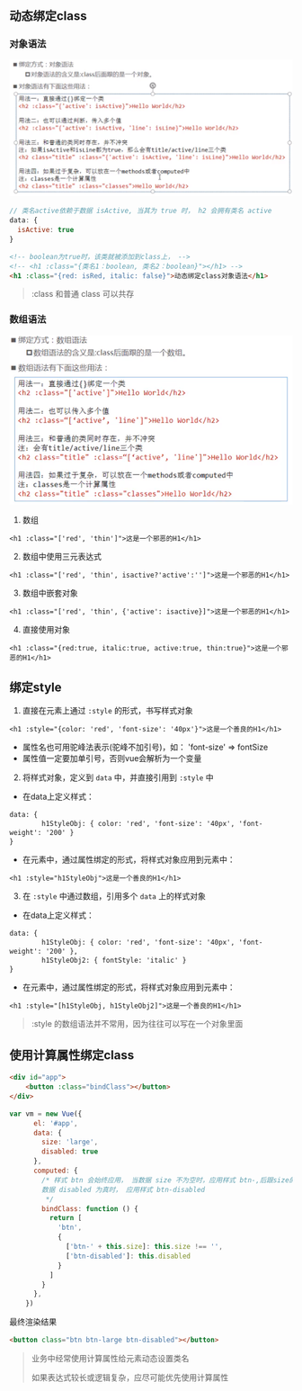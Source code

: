 ## 动态绑定class

### 对象语法

![](img/v-bind绑定class对象语法.png)

```javascript
// 类名active依赖于数据 isActive, 当其为 true 时， h2 会拥有类名 active
data: {
  isActive: true
}
```

```html
<!-- boolean为true时，该类就被添加到class上， -->
<!-- <h1 :class="{类名1：boolean, 类名2：boolean}"></h1> -->
<h1 :class="{red: isRed, italic: false}">动态绑定class对象语法</h1>
```

> :class 和普通 class 可以共存



### 数组语法

![](img/v-bind绑定class数组语法.png)

1. 数组

```
<h1 :class="['red', 'thin']">这是一个邪恶的H1</h1>
```

2. 数组中使用三元表达式

```
<h1 :class="['red', 'thin', isactive?'active':'']">这是一个邪恶的H1</h1>
```

3. 数组中嵌套对象

```
<h1 :class="['red', 'thin', {'active': isactive}]">这是一个邪恶的H1</h1>
```

4. 直接使用对象

```
<h1 :class="{red:true, italic:true, active:true, thin:true}">这是一个邪恶的H1</h1>
```

## 绑定style

1. 直接在元素上通过 `:style` 的形式，书写样式对象

```
<h1 :style="{color: 'red', 'font-size': '40px'}">这是一个善良的H1</h1>
```

- 属性名也可用驼峰法表示(驼峰不加引号)，如： 'font-size'  =>  fontSize
- 属性值一定要加单引号，否则vue会解析为一个变量

2. 将样式对象，定义到 `data` 中，并直接引用到 `:style` 中

- 在data上定义样式：

```
data: {
        h1StyleObj: { color: 'red', 'font-size': '40px', 'font-weight': '200' }
}
```

- 在元素中，通过属性绑定的形式，将样式对象应用到元素中：

```
<h1 :style="h1StyleObj">这是一个善良的H1</h1>
```

3. 在 `:style` 中通过数组，引用多个 `data` 上的样式对象

- 在data上定义样式：

```
data: {
        h1StyleObj: { color: 'red', 'font-size': '40px', 'font-weight': '200' },
        h1StyleObj2: { fontStyle: 'italic' }
}
```

- 在元素中，通过属性绑定的形式，将样式对象应用到元素中：

```
<h1 :style="[h1StyleObj, h1StyleObj2]">这是一个善良的H1</h1>
```

> :style 的数组语法并不常用，因为往往可以写在一个对象里面
>
> 

## 使用计算属性绑定class

```html
<div id="app">
	<button :class="bindClass"></button>
</div>
```

```javascript
var vm = new Vue({
      el: '#app',
      data: {
        size: 'large',
        disabled: true
      },
      computed: {
        /* 样式 btn 会始终应用， 当数据 size 不为空时，应用样式 btn-,后跟size的值；
        数据 disabled 为真时， 应用样式 btn-disabled
         */
        bindClass: function () {
          return [
            'btn',
            {
              ['btn-' + this.size]: this.size !== '',
              ['btn-disabled']: this.disabled
            }
          ]
        }
      },
    })
```

最终渲染结果

```html
<button class="btn btn-large btn-disabled"></button>
```

> 业务中经常使用计算属性给元素动态设置类名
>
> 如果表达式较长或逻辑复杂，应尽可能优先使用计算属性
